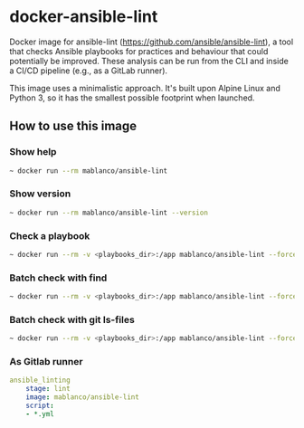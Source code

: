 # docker-ansible-lint

Docker image for ansible-lint (<https://github.com/ansible/ansible-lint>), a tool that checks Ansible playbooks for practices and behaviour that could potentially be improved. These analysis can be run from the CLI and inside a CI/CD pipeline (e.g., as a GitLab runner).

This image uses a minimalistic approach. It's built upon Alpine Linux and Python 3, so it has the smallest possible footprint when launched.

## How to use this image

### Show help

```bash
~ docker run --rm mablanco/ansible-lint
```

### Show version

```bash
~ docker run --rm mablanco/ansible-lint --version
```

### Check a playbook

```bash
~ docker run --rm -v <playbooks_dir>:/app mablanco/ansible-lint --force-color -p ./playbook.yml
```

### Batch check with find

```bash
~ docker run --rm -v <playbooks_dir>:/app mablanco/ansible-lint --force-color -p $(find . -name "*.yml")
```

### Batch check with git ls-files

```bash
~ docker run --rm -v <playbooks_dir>:/app mablanco/ansible-lint --force-color -p $(git ls-files "*.yml")
```

### As Gitlab runner

```yaml
ansible_linting
    stage: lint
    image: mablanco/ansible-lint
    script:
    - *.yml
```

